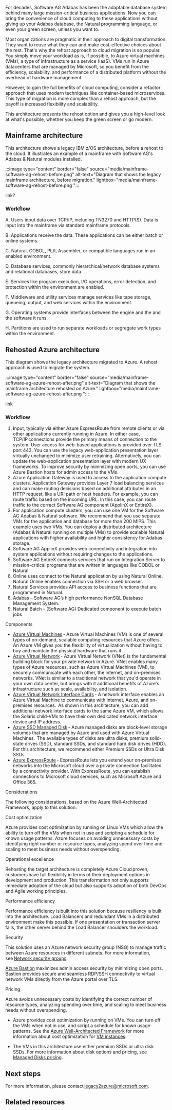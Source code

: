 For decades, Software AG Adabas has been the adaptable database system behind many large mission-critical business applications. Now you can bring the convenience of cloud computing to these applications without giving up your Adabas database, the Natural programming language, or even your green screen, unless you want to.  

Most organizations are pragmatic in their approach to digital transformation. They want to reuse what they can and make cost-effective choices about the rest. That's why the rehost approach to cloud migration is so popular. You simply move your workload as is, if possible, to Azure virtual machines (VMs), a type of infrastructure as a service (IaaS). VMs run in Azure datacenters that are managed by Microsoft, so you benefit from the efficiency, scalability, and performance of a distributed platform without the overhead of hardware management. 

However, to gain the full benefits of cloud computing, consider a refactor approach that uses modern techniques like container-based microservices. This type of migration is more complex than a rehost approach, but the payoff is increased flexibility and scalability. 

This architecture presents the rehost option and gives you a high-level look at what's possible, whether you keep the green screen or go modern. 

## Mainframe architecture 

This architecture shows a legacy IBM z/OS architecture, before a rehost to the cloud. It illustrates an example of a mainframe with Software AG's Adabas & Natural modules installed. 

:::image type="content" border="false" source="media/mainframe-software-ag-rehost-before.png" alt-text="Diagram that shows the legacy mainframe architecture, before migration." lightbox="media/mainframe-software-ag-rehost-before.png ":::

link? 

### Workflow

A. Users input data over TCP/IP, including TN3270 and HTTP(S). Data is input into the mainframe via standard mainframe protocols. 

B. Applications receive the data. These applications can be either batch or online systems. 

C. Natural, COBOL, PL/I, Assembler, or compatible languages run in an enabled environment. 

D. Database services, commonly hierarchical/network database systems and relational databases, store data.

E. Services like program execution, I/O operations, error detection, and protection within the environment are enabled. 

F. Middleware and utility services manage services like tape storage, queueing, output, and web services within the environment. 

G. Operating systems provide interfaces between the engine and the and the software it runs. 

H. Partitions are used to run separate workloads or segregate work types within the environment. 

## Rehosted Azure architecture

This diagram shows the legacy architecture migrated to Azure. A rehost approach is used to migrate the system. 

:::image type="content" border="false" source="media/mainframe-software-ag-azure-rehost-after.png" alt-text="Diagram that shows the mainframe architecture rehosted on Azure." lightbox="media/mainframe-software-ag-azure-rehost-after.png "::: 

link 

### Workflow

1. Input, typically via either Azure ExpressRoute from remote clients or via other applications currently running in Azure. In either case, TCP/IP connections provide the primary means of connection to the system. User access for web-based applications is provided over TLS port 443. You can use the legacy web-application presentation layer virtually unchanged to minimize user retraining. Alternatively, you can update the web-application presentation layer with modern UX frameworks. To improve security by minimizing open ports, you can use Azure Bastion hosts for admin access to the VMs.
1. Azure Application Gateway is used to access to the application compute clusters. Application Gateway provides Layer 7 load balancing services and can make routing decisions based on additional attributes in an HTTP request, like a URI path or host headers. For example, you can route traffic based on the incoming URL. In this case, you can route traffic to the correct Software AG component (ApplinX or EntireX). 
1. For application compute clusters, you can use one VM for the Software AG Adabas & Natural software. We recommend that you use separate VMs for the application and database for more than 200 MIPS. This example uses two VMs. You can deploy a distributed architecture (Adabas & Natural running on multiple VMs) to provide scalable Natural applications with higher availability and higher consistency for Adabas storage. 
1. Software AG ApplinX provides web connectivity and integration into system applications without requiring changes to the applications. 
1. Software AG EntireX connects services that run on Integration Server to mission-critical programs that are written in languages like COBOL or Natural. 
1. Online uses connect to the Natural application by using Natural Online. Natural Online enables connection via SSH or a web browser.  
1. Natural Services provides API access to business functions that are programmed in Natural. 
1. Adabas – Software AG’s high performance NonSQL Database Management System. 
1. Natural Batch - (Software AG)  Dedicated component to execute batch jobs 

Components  

- [Azure Virtual Machines](https://azure.microsoft.com/services/virtual-machines) - Azure Virtual Machines (VM) is one of several types of on-demand, scalable computing resources that Azure offers.  An Azure VM gives you the flexibility of virtualization without having to buy and maintain the physical hardware that runs it.  
- [Azure Virtual Network]() - Azure Virtual Network (VNet) is the fundamental building block for your private network in Azure. VNet enables many types of Azure resources, such as Azure Virtual Machines (VM), to securely communicate with each other, the internet, and on-premises networks. VNet is similar to a traditional network that you'd operate in your own data center, but brings with it additional benefits of Azure's infrastructure such as scale, availability, and isolation.  
- [Azure Virtual Network Interface Cards](/azure/virtual-network/virtual-network-network-interface) - A network interface enables an Azure Virtual Machine to communicate with internet, Azure, and on-premises resources.  As shown in this architecture, you can add additional network interface cards to the same Azure VM, which allows the Solaris child-VMs to have their own dedicated network interface device and IP address.  
- [Azure SSD Managed Disk]() - Azure managed disks are block-level storage volumes that are managed by Azure and used with Azure Virtual Machines.  The available types of disks are ultra disks, premium solid-state drives (SSD), standard SSDs, and standard hard disk drives (HDD).  For this architecture, we recommend either Premium SSDs or Ultra Disk SSDs.  
- [Azure ExpressRoute]() - ExpressRoute lets you extend your on-premises networks into the Microsoft cloud over a private connection facilitated by a connectivity provider. With ExpressRoute, you can establish connections to Microsoft cloud services, such as Microsoft Azure and Office 365.  

Considerations 

The following considerations, based on the Azure Well-Architected Framework, apply to this solution:  

Cost optimization  

Azure provides cost optimization by running on Linux VMs which allow the ability to turn off the VMs when not in use and scripting a schedule for known usage patterns. Azure focuses on avoiding unnecessary costs by identifying right number or resource types, analyzing spend over time and scaling to meet business needs without overspending. 

Operational excellence  

Rehosting the target architecture is completely Azure Cloud proven, customers have full flexibility in terms of their deployment options in development and production. This transformation not only supports immediate adoption of the cloud but also supports adoption of both DevOps and Agile working principles. 

Performance efficiency  

Performance efficiency is built into this solution because resiliency is built into the architecture.  Load Balancers and redundant VMs in a distributed environment make this possible. If one presentation or transaction server fails, the other server behind the Load Balancer shoulders the workload.  

Security  

This solution uses an Azure network security group (NSG) to manage traffic between Azure resources in different subnets. For more information, see [Network security groups](/azure/virtual-network/network-security-groups-overview).   

[Azure Bastion](/azure/bastion/bastion-overview) maximizes admin access security by minimizing open ports. Bastion provides secure and seamless RDP/SSH connectivity to virtual network VMs directly from the Azure portal over TLS. 

Pricing  

Azure avoids unnecessary costs by identifying the correct number of resource types, analyzing spending over time, and scaling to meet business needs without overspending. 

- Azure provides cost optimization by running on VMs. You can turn off the VMs when not in use, and script a schedule for known usage patterns. See the [Azure Well-Architected Framework]() for more information about cost optimization for [VM instances](/azure/architecture/framework/cost/optimize-vm). 

- The VMs in this architecture use either premium SSDs or ultra disk SSDs. For more information about disk options and pricing, see [Managed Disks pricing](https://azure.microsoft.com/pricing/details/managed-disks). 

## Next steps  

For more information, please contact legacy2azure@microsoft.com.  

## Related resources 
 